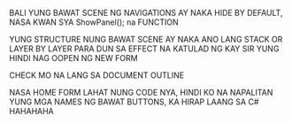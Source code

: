 BALI YUNG BAWAT SCENE NG NAVIGATIONS AY NAKA HIDE BY DEFAULT, NASA KWAN SYA ShowPanel(); na FUNCTION

YUNG STRUCTURE NUNG BAWAT SCENE AY NAKA ANO LANG STACK OR LAYER BY LAYER PARA DUN SA EFFECT NA KATULAD NG KAY SIR YUNG HINDI NAG OOPEN NG NEW FORM

CHECK MO NA LANG SA DOCUMENT OUTLINE 


NASA HOME FORM LAHAT NUNG CODE NYA, HINDI KO NA NAPALITAN YUNG MGA NAMES NG BAWAT BUTTONS, KA HIRAP LAANG SA C# HAHAHAHA
